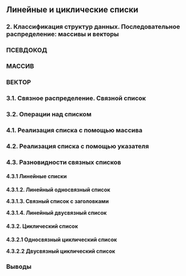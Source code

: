 ## Линейные и циклические списки
### 2. Классификация структур данных. Последовательное распределение: массивы и векторы
### ПСЕВДОКОД
### МАССИВ
### ВЕКТОР
### 3.1. Связное распределение. Связной список
### 3.2. Операции над списком
### 4.1. Реализация списка с помощью массива
### 4.2. Реализация списка с помощью указателя
### 4.3. Разновидности связных списков
#### 4.3.1 Линейные списки
**4.3.1.2. Линейный односвязный список**

**4.3.1.3. Связный список с заголовками**

**4.3.1.4. Линейный двусвязный список**

#### 4.3.2. Циклический список
**4.3.2.1 Односвязный циклический список**

**4.3.2.2 Двусвязный циклический список**

### Выводы
